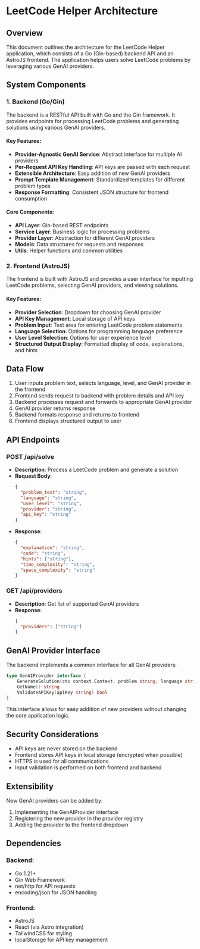 # LeetCode Helper Architecture

## Overview

This document outlines the architecture for the LeetCode Helper application, which consists of a Go (Gin-based) backend API and an AstroJS frontend. The application helps users solve LeetCode problems by leveraging various GenAI providers.

## System Components

### 1. Backend (Go/Gin)

The backend is a RESTful API built with Go and the Gin framework. It provides endpoints for processing LeetCode problems and generating solutions using various GenAI providers.

#### Key Features:
- **Provider-Agnostic GenAI Service**: Abstract interface for multiple AI providers
- **Per-Request API Key Handling**: API keys are passed with each request
- **Extensible Architecture**: Easy addition of new GenAI providers
- **Prompt Template Management**: Standardized templates for different problem types
- **Response Formatting**: Consistent JSON structure for frontend consumption

#### Core Components:
- **API Layer**: Gin-based REST endpoints
- **Service Layer**: Business logic for processing problems
- **Provider Layer**: Abstraction for different GenAI providers
- **Models**: Data structures for requests and responses
- **Utils**: Helper functions and common utilities

### 2. Frontend (AstroJS)

The frontend is built with AstroJS and provides a user interface for inputting LeetCode problems, selecting GenAI providers, and viewing solutions.

#### Key Features:
- **Provider Selection**: Dropdown for choosing GenAI provider
- **API Key Management**: Local storage of API keys
- **Problem Input**: Text area for entering LeetCode problem statements
- **Language Selection**: Options for programming language preference
- **User Level Selection**: Options for user experience level
- **Structured Output Display**: Formatted display of code, explanations, and hints

## Data Flow

1. User inputs problem text, selects language, level, and GenAI provider in the frontend
2. Frontend sends request to backend with problem details and API key
3. Backend processes request and forwards to appropriate GenAI provider
4. GenAI provider returns response
5. Backend formats response and returns to frontend
6. Frontend displays structured output to user

## API Endpoints

### POST /api/solve
- **Description**: Process a LeetCode problem and generate a solution
- **Request Body**:
  ```json
  {
    "problem_text": "string",
    "language": "string",
    "user_level": "string",
    "provider": "string",
    "api_key": "string"
  }
  ```
- **Response**:
  ```json
  {
    "explanation": "string",
    "code": "string",
    "hints": ["string"],
    "time_complexity": "string",
    "space_complexity": "string"
  }
  ```

### GET /api/providers
- **Description**: Get list of supported GenAI providers
- **Response**:
  ```json
  {
    "providers": ["string"]
  }
  ```

## GenAI Provider Interface

The backend implements a common interface for all GenAI providers:

```go
type GenAIProvider interface {
    GenerateSolution(ctx context.Context, problem string, language string, userLevel string, apiKey string) (*SolutionResponse, error)
    GetName() string
    ValidateAPIKey(apiKey string) bool
}
```

This interface allows for easy addition of new providers without changing the core application logic.

## Security Considerations

- API keys are never stored on the backend
- Frontend stores API keys in local storage (encrypted when possible)
- HTTPS is used for all communications
- Input validation is performed on both frontend and backend

## Extensibility

New GenAI providers can be added by:
1. Implementing the GenAIProvider interface
2. Registering the new provider in the provider registry
3. Adding the provider to the frontend dropdown

## Dependencies

### Backend:
- Go 1.21+
- Gin Web Framework
- net/http for API requests
- encoding/json for JSON handling

### Frontend:
- AstroJS
- React (via Astro integration)
- TailwindCSS for styling
- localStorage for API key management
